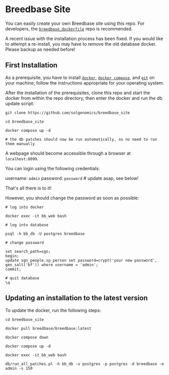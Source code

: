 
# Breedbase Site

You can easily create your own Breedbase site using this repo. For developers, the [```breedbase_dockerfile```](https://github.com/solgenomics/breedbase_dockerfile) repo is recommended.

A recent issue with the installation process has been fixed.
If you would like to attempt a re-install, you may have to remove the old database docker. Please backup as needed before!


## First Installation

As a prerequisite, you have to install [```docker```](https://docs.docker.com/engine/install/), [```docker compose```](https://docs.docker.com/compose/install/), and [```git```](https://git-scm.com/book/en/v2/Getting-Started-Installing-Git) on your machine; follow the instructions appropriate for your operating system.

After the installation of the prerequisites, clone this repo and start the docker from within the repo directory, then enter the docker and run the db update script:

```
git clone https://github.com/solgenomics/breedbase_site

cd breedbase_site

docker compose up -d

# the db patches should now be run automatically, so no need to run them manually

```

A webpage should become accessible through a browser at ```localhost:8099```.

You can login using the following credentials:

username: ```admin```
password: ```password```  # update asap, see below!

That's all there is to it!


However, you should change the password as soon as possible:
```
# log into docker

docker exec -it bb_web bash

# log into database

psql -h bb_db -U postgres breedbase

# change password

set search_path=sgn;
begin;
update sgn_people.sp_person set password=crypt('your new password', gen_salt('bf')) where username = 'admin';
commit;

# quit database
\q

```
## Updating an installation to the latest version

To update the docker, run the following steps:

```
cd breedbase_site

docker pull breedbase/breedbase:latest

docker compose down

docker compose up -d

docker exec -it bb_web bash

db/run_all_patches.pl -h bb_db -u postgres -p postgres -d breedbase -e admin -s 150
```


